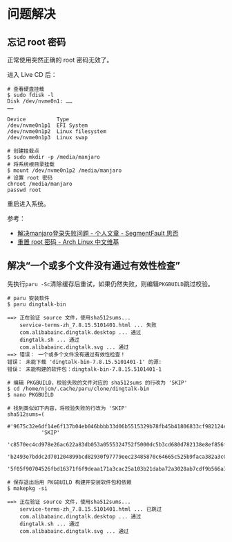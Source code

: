 # 问题解决

## 忘记 root 密码

正常使用突然正确的 root 密码无效了。

进入 Live CD 后：

```shell
# 查看硬盘挂载
$ sudo fdisk -l
Disk /dev/nvme0n1: ……
……

Device          Type
/dev/nvme0n1p1  EFI System
/dev/nvme0n1p2  Linux filesystem
/dev/nvme0n1p3  Linux swap

# 创建挂载点
$ sudo mkdir -p /media/manjaro
# 将系统根目录挂载
$ mount /dev/nvme0n1p2 /media/manjaro
# 设置 root 密码
chroot /media/manjaro
passwd root
```

重启进入系统。

参考：
- [解决manjaro登录失败问题 - 个人文章 - SegmentFault 思否](https://segmentfault.com/a/1190000021724837)
- [重置 root 密码 - Arch Linux 中文维基](https://wiki.archlinuxcn.org/wiki/%E9%87%8D%E7%BD%AE_root_%E5%AF%86%E7%A0%81) 

## 解决“一个或多个文件没有通过有效性检查”

先执行`paru -Sc`清除缓存后重试，如果仍然失败，则编辑`PKGBUILD`跳过校验。

```shell
# paru 安装软件
$ paru dingtalk-bin

==> 正在验证 source 文件，使用sha512sums...
    service-terms-zh_7.8.15.5101401.html ... 失败
    com.alibabainc.dingtalk.desktop ... 通过
    dingtalk.sh ... 通过
    com.alibabainc.dingtalk.svg ... 通过
==> 错误： 一个或多个文件没有通过有效性检查！
错误： 未能下载 'dingtalk-bin-7.8.15.5101401-1' 的源:
错误： 未能构建的软件包：dingtalk-bin-7.8.15.5101401-1

# 编辑 PKGBUILD，校验失败的文件对应的 sha512sums 的行改为 'SKIP'
$ cd /home/njcm/.cache/paru/clone/dingtalk-bin
$ nano PKGBUILD

# 找到类似如下内容，将校验失败的行改为 'SKIP'
sha512sums=(
           #'9675c32e6df14e6f137b04eb046bbbb33d06b5515329b78fb45b41806833cf982124ed6198e1fcbc22a01283b80c728e1f8d891043b2ebd66c479aaaa8a78701'
           'SKIP'
           'c8570ec4cd978e26ac622a83db053a0555324752f5000dc5b3cd680d782138e8ef856f09ec9b7850e04e1faa1e39de94dabeb16fbfbe0fd44af43247b30e8b2f'
           'b2493e7bddc2d701204899bcd82930f97779eec23485870c64665c525b9faca382a3c0e9e9c1bd18f8fa8157ea408943e542de56dc3410388e78f30732511f5c'
           '5f05f90704526fbd16371f6f9deaa171a3cac25a103b21daba72a3028ab7cdf9b566a3ac7842c6ce88d30cc29fe0c8b989c77aa36daab73793a827a1a0d6c775')

# 保存退出后用 PKGBUILD 构建并安装软件包和依赖
$ makepkg -si

==> 正在验证 source 文件，使用sha512sums...
    service-terms-zh_7.8.15.5101401.html ... 已跳过
    com.alibabainc.dingtalk.desktop ... 通过
    dingtalk.sh ... 通过
    com.alibabainc.dingtalk.svg ... 通过
```
